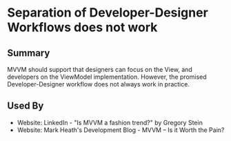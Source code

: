 # Separation of Developer-Designer Workflows does not work

## Summary
MVVM should support that designers can focus on the View, and developers on the ViewModel implementation.
However, the promised Developer-Designer workflow does not always work in practice.


## Used By
* Website: LinkedIn - "Is MVVM a fashion trend?" by Gregory Stein
* Website: Mark Heath's Development Blog - MVVM – Is it Worth the Pain?

